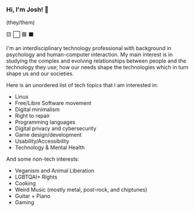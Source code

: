 ### Hi, I'm Josh! :wave:
(they/them)

🟨 ⬜ 🟪 ⬛

I'm an interdisciplinary technology professional with background in psychology and human-computer interaction. My main interest is in studying the complex and evolving relationships between people and the technology they use; how our needs shape the technologies which in turn shape us and our societies.

Here is an unordered list of tech topics that I am interested in:
  - Linux
  - Free/Libre Software movement  
  - Digital minimalism
  - Right to repair
  - Programming languages
  - Digital privacy and cybersecurity
  - Game design/development
  - Usability/Accessibility
  - Technology & Mental Health

And some non-tech interests:
  - Veganism and Animal Liberation
  - LGBTQAI+ Rights
  - Cooking
  - Weird Music (mostly metal, post-rock, and chiptunes)
  - Guitar + Piano
  - Gaming 
